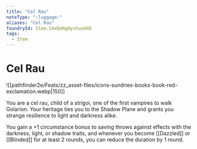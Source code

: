 ```yaml
---
title: "Cel Rau"
noteType: ":luggage:"
aliases: "Cel Rau"
foundryId: Item.16eQeNgHyshuoGXD
tags:
  - Item
---
```


# Cel Rau
![[pathfinder2e/Feats/zz_asset-files/icons-sundries-books-book-red-exclamation.webp|150]]

You are a cel rau, child of a strigoi, one of the first vampires to walk Golarion. Your heritage ties you to the Shadow Plane and grants you strange resilience to light and darkness alike.

You gain a +1 circumstance bonus to saving throws against effects with the darkness, light, or shadow traits, and whenever you become [[Dazzled]] or [[Blinded]] for at least 2 rounds, you can reduce the duration by 1 round.
